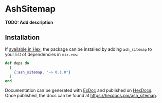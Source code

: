# AshSitemap

**TODO: Add description**

## Installation

If [available in Hex](https://hex.pm/docs/publish), the package can be installed
by adding `ash_sitemap` to your list of dependencies in `mix.exs`:

```elixir
def deps do
  [
    {:ash_sitemap, "~> 0.1.0"}
  ]
end
```

Documentation can be generated with [ExDoc](https://github.com/elixir-lang/ex_doc)
and published on [HexDocs](https://hexdocs.pm). Once published, the docs can
be found at <https://hexdocs.pm/ash_sitemap>.

